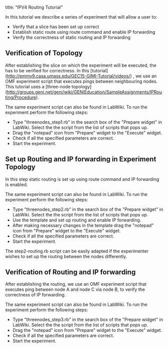 title: "IPV4 Routing Tutorial"

In this tutorial we describe a series of experiment 
that will allow a user to:
* Verify that a slice has been set up correct
* Establish static route using route command and enable IP forwarding
* Verify the correctness of static routing and IP forwarding 

## Verification of Topology 

After establishing the slice on which the experiment will be executed, the has to be verified for correctness. In this [tutorial] (http://emmy9.casa.umass.edu/GEC15-GIMI-Tutorial/videos/) , we use an OMF experiment script that executes pings between neighbouring nodes.
This tutorial uses a [three-node topology] (http://groups.geni.net/geni/wiki/GENIEducation/SampleAssignments/IPRouting/Procedure).

The same experiment script can also be found in LabWiki. To run the experiment perform the following steps:

* Type "threenodes_step1.rb" in the search box of the "Prepare widget" in LabWiki. Select the the script from the list of scripts that pops up.
* Drag the "notepad" icon from "Prepare" widget to the 
"Execute" widget.
* Check if all the specified parameters are correct.
* Start the experiment.

## Set up Routing and IP forwarding in Experiment Topology

In this step static routing is set up using route command and IP forwarding is enabled. 

The same experiment script can also be found in LabWiki. To run the experiment perform the following steps:

* Type "threenodes_step2.rb" in the search box of the "Prepare widget" in LabWiki. Select the the script from the list of scripts that pops up.
* Use the template and set up routing and enable IP forwarding.
* After making necessary changes in the template drag the "notepad" icon from "Prepare" widget to the 
"Execute" widget.
* Check if all the specified parameters are correct.
* Start the experiment.

The step2-routing.rb script can be easily adapted if the experimenter wishes to set up the routing between the nodes 
differently.

## Verification of Routing and IP forwarding

After establishing the routing, we use an OMF experiment script that executes ping between node A and node C via node B, to verify the correctness of IP forwarding.

The same experiment script can also be found in LabWiki. To run the experiment perform the following steps:

* Type "threenodes_step3.rb" in the search box of the "Prepare widget" in LabWiki. Select the the script from the list of scripts that pops up.
* Drag the "notepad" icon from "Prepare" widget to the 
"Execute" widget.
* Check if all the specified parameters are correct.
* Start the experiment.
